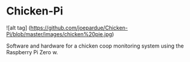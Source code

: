 # Chicken-Pi
![alt tag] (https://github.com/joepardue/Chicken-Pi/blob/master/images/chicken%20pie.jpg)

Software and hardware for a chicken coop monitoring system using the Raspberry Pi Zero w.
